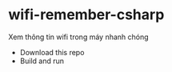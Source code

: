 # wifi-remember-csharp
Xem thông tin wifi trong máy nhanh chóng
- Download this repo
- Build and run
